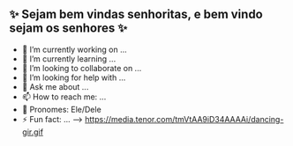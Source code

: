 ## ✨ Sejam bem vindas senhoritas, e bem vindo sejam os senhores ✨

- 🔭 I’m currently working on ...
- 🌱 I’m currently learning ...
- 👯 I’m looking to collaborate on ...
- 🤔 I’m looking for help with ...
- 💬 Ask me about ...
- 📫 How to reach me: ...
- 👫 Pronomes: Ele/Dele
- ⚡ Fun fact: ...
-->
https://media.tenor.com/tmVtAA9iD34AAAAi/dancing-gir.gif
